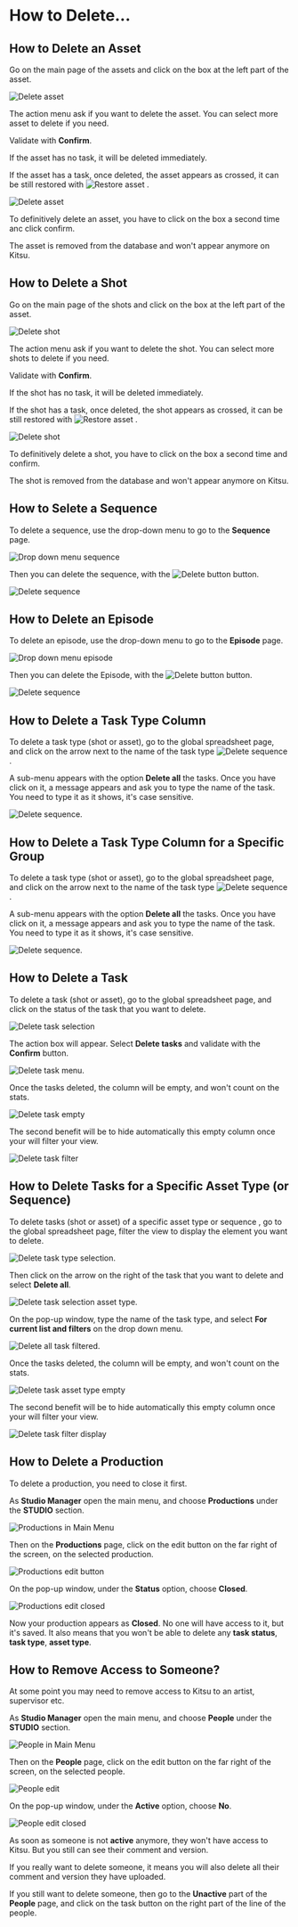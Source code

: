 # How to Delete...

## How to Delete an Asset

Go on the main page of the assets and click on the box at the left part of the asset.

![Delete asset](../img/getting-started/delete_asset_global.png)

The action menu ask if you want to delete the asset. You can select more asset to delete if you need.

Validate with **Confirm**.

If the asset has no task, it will be deleted immediately.

If the asset has a task, once deleted, the asset appears as crossed, it can be still restored with ![Restore asset](../img/getting-started/restore_button.png) .

![Delete asset](../img/getting-started/delete_asset1.png)

To definitively delete an asset, you have to click on
the box a second time anc click confirm.

The asset is removed from the database and won't appear anymore on Kitsu.


## How to Delete a Shot

Go on the main page of the shots and click on the box at the left part of the asset.

![Delete shot](../img/getting-started/delete_shot_global.png)

The action menu ask if you want to delete the shot. You can select more shots to delete if you need.

Validate with **Confirm**.


If the shot has no task, it will be deleted immediately.

If the shot has a task, once deleted, the shot appears as crossed, it can be still restored
with ![Restore asset](../img/getting-started/restore_button.png) .

![Delete shot](../img/getting-started/delete_shot1.png)

To definitively delete a shot, you have to click on the box a second time and confirm.

The shot is removed from the database and won't appear anymore on Kitsu.



## How to Selete a Sequence

To delete a sequence, use the drop-down menu to
go to the **Sequence** page.

![Drop down menu sequence](../img/getting-started/drop_down_menu_sequence_page.png)

Then you can delete the sequence, with the
![Delete button](../img/getting-started/delete_button.png) button.

![Delete sequence](../img/getting-started/delete_sequence.png)


## How to Delete an Episode

To delete an episode, use the drop-down menu to
go to the **Episode** page.

![Drop down menu episode](../img/getting-started/drop_down_menu_episodes.png)

Then you can delete the Episode, with the
![Delete button](../img/getting-started/delete_button.png) button.

![Delete sequence](../img/getting-started/delete_episode.png)


## How to Delete a Task Type Column

To delete a task type (shot or asset), go to the global spreadsheet page,
and click on the arrow next to the name of the task type ![Delete sequence](../img/getting-started/arrow.png).

A sub-menu appears with the option **Delete all** the tasks.
Once you have click on it, a message appears and ask you to type the name of the task. You need to type it as it shows, it's case sensitive.

![Delete sequence](../img/getting-started/delete_tasktype.png).

## How to Delete a Task Type Column for a Specific Group

To delete a task type (shot or asset), go to the global spreadsheet page,
and click on the arrow next to the name of the task type ![Delete sequence](../img/getting-started/arrow.png).

A sub-menu appears with the option **Delete all** the tasks.
Once you have click on it, a message appears and ask you to type the name of the task. You need to type it as it shows, it's case sensitive.

![Delete sequence](../img/getting-started/delete_tasktype.png).

## How to Delete a Task

To delete a task (shot or asset), go to the global spreadsheet page,
and click on the status of the task that you want to delete.

![Delete task selection](../img/getting-started/delete_task_selection.png)

The action box will appear. Select **Delete tasks** and validate with the **Confirm** button.

![Delete task menu](../img/getting-started/delete_task_menu_delete.png).

Once the tasks deleted, the column will be empty, and won't count on the stats.

![Delete task empty](../img/getting-started/delete_task_empty.png)

The second benefit will be to hide automatically this empty column once your will filter your view.

![Delete task filter](../img/getting-started/delete_task_filter.png)



## How to Delete Tasks for a Specific Asset Type (or Sequence)

To delete tasks (shot or asset) of a specific asset type or sequence , go to the global spreadsheet page, filter the view to display the element you want to delete.

![Delete task type selection](../img/getting-started/delete_task_assettype_filter.png).

Then click on the arrow on the right of the task that you want to delete and select **Delete all**.

![Delete task selection asset type](../img/getting-started/delete_task_assettype.png).

On the pop-up window, type the name of the task type,
and select **For current list and filters** on the drop down menu.


![Delete all task filtered](../img/getting-started/delete_task_assettype_all.png).

Once the tasks deleted, the column will be empty, and won't count on the stats.

![Delete task asset type empty](../img/getting-started/delete_task_empty.png)

The second benefit will be to hide automatically this empty column once your will filter your view.

![Delete task filter display](../img/getting-started/delete_task_filter.png)

## How to Delete a Production

To delete a production, you need to close it first.

As **Studio Manager** open the main menu, and choose **Productions** under the **STUDIO** section.

![Productions in Main Menu](../img/getting-started/main_menu_production.png)

Then on the **Productions** page, click on the edit button on the far right of the screen, on the selected production.

![Productions edit button](../img/getting-started/production_edit.png)

On the pop-up window, under the **Status** option, choose **Closed**.

![Productions edit closed](../img/getting-started/edit_production.png)

Now your production appears as **Closed**. No one will have access to it, but it's saved.
It also means that you won't be able to delete any **task status**, **task type**, **asset type**.

## How to Remove Access to Someone?

At some point you may need to remove access to Kitsu to an artist, supervisor etc.

As **Studio Manager** open the main menu, and choose **People** under the **STUDIO** section.

![People in Main Menu](../img/getting-started/main_menu_people.png)

Then on the **People** page, click on the edit button on the far right of the screen, on the selected people.

![People edit](../img/getting-started/people_edit.png)

On the pop-up window, under the **Active** option, choose **No**.

![People edit closed](../img/getting-started/people_edit_closed.png)

As soon as someone is not **active** anymore, they won't have access to Kitsu. But you still can see their comment and version.

If you really want to delete someone, it means you will also delete all their comment and version they have uploaded.

If you still want to delete someone, then go to the **Unactive** part of the **People** page, and click on the task button on the right part of the line of the people.

